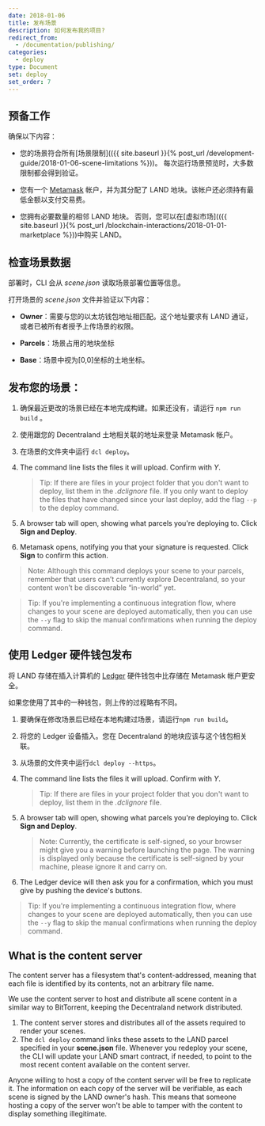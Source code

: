 ```yaml
---
date: 2018-01-06
title: 发布场景
description: 如何发布我的项目?
redirect_from:
  - /documentation/publishing/
categories:
  - deploy
type: Document
set: deploy
set_order: 7
---
```


## 预备工作

确保以下内容：

- 您的场景符合所有[场景限制](({{ site.baseurl }}{% post_url /development-guide/2018-01-06-scene-limitations %}))。 每次运行场景预览时，大多数限制都会得到验证。

- 您有一个 [Metamask](https://metamask.io/) 帐户，并为其分配了 LAND 地块。该帐户还必须持有最低金额以支付交易费。

- 您拥有必要数量的相邻 LAND 地块。 否则，您可以在[虚拟市场](({{ site.baseurl }}{% post_url /blockchain-interactions/2018-01-01-marketplace %}))中购买 LAND。

<!--
- 如果要将单个场景部署到多个相邻地块，则必须先将它们合并到 _连块土地_ 中，然后才能部署到它们。有关如何创建连块土地的说明，请参阅[虚拟市场]({{ site.baseurl }}{% post_url /blockchain-interactions/2018-01-01-marketplace %})。

-->

## 检查场景数据

部署时，CLI 会从 _scene.json_ 读取场景部署位置等信息。

打开场景的 _scene.json_ 文件并验证以下内容：

- **Owner**：需要与您的以太坊钱包地址相匹配。这个地址要求有 LAND 通证，或者已被所有者授予上传场景的权限。

- **Parcels**：场景占用的地块坐标

- **Base**：场景中视为[0,0]坐标的土地坐标。
<!--
- **Estate**：部署连块土地的 ID。如果要部署到单块土地，则不需要此字段。

  > 注意：要查看连块土地 ID，请在市场中打开该连块土地的详细信息页面。在 URL 中有包含 ID 编号。 例如，如果 URL 是 _market.decentraland.org/estates/84/detail_，则该连块土地的 ID 为 _84_。
-->
## 发布您的场景：

1. 确保最近更改的场景已经在本地完成构建。如果还没有，请运行 `npm run build` 。
2. 使用跟您的 Decentraland 土地相关联的地址来登录 Metamask 帐户。
3. 在场景的文件夹中运行 `dcl deploy`。
4.  The command line lists the files it will upload. Confirm with _Y_.

    > Tip: If there are files in your project folder that you don't want to deploy, list them in the _.dclignore_ file.
    If you only want to deploy the files that have changed since your last deploy, add the flag `--p` to the deploy command.

5.  A browser tab will open, showing what parcels you're deploying to. Click **Sign and Deploy**.
6.  Metamask opens, notifying you that your signature is requested. Click **Sign** to confirm this action.

<!--
Currently, as a measure to improve performance and your visitor's experience, your content will be pinned to Decentraland’s main server to ensure that the data needed to render your parcel is always readily available.
-->

> Note: Although this command deploys your scene to your parcels, remember that users can’t currently explore Decentraland, so your content won’t be discoverable “in-world” yet.

> Tip: If you're implementing a continuous integration flow, where changes to your scene are deployed automatically, then you can use the `--y` flag to skip the manual confirmations when running the deploy command.

## 使用 Ledger 硬件钱包发布

将 LAND 存储在插入计算机的 [Ledger](https://www.ledger.com/) 硬件钱包中比存储在 Metamask 帐户更安全。

如果您使用了其中的一种钱包，则上传的过程略有不同。

1. 要确保在修改场景后已经在本地构建过场景，请运行`npm run build`。
2. 将您的 Ledger 设备插入。您在 Decentraland 的地块应该与这个钱包相关联。
3. 从场景的文件夹中运行`dcl deploy --https`。
4. The command line lists the files it will upload. Confirm with _Y_.

    > Tip: If there are files in your project folder that you don't want to deploy, list them in the _.dclignore_ file.

5.  A browser tab will open, showing what parcels you're deploying to. Click **Sign and Deploy**.

    > Note: Currently, the certificate is self-signed, so your browser might give you a warning before launching the page. The warning is displayed only because the certificate is self-signed by your machine, please ignore it and carry on.

6.  The Ledger device will then ask you for a confirmation, which you must give by pushing the device's buttons.

> Tip: If you're implementing a continuous integration flow, where changes to your scene are deployed automatically, then you can use the `--y` flag to skip the manual confirmations when running the deploy command.

## What is the content server

The content server has a filesystem that's content-addressed, meaning that each file is identified by its contents, not an arbitrary file name.

We use the content server to host and distribute all scene content in a similar way to BitTorrent, keeping the Decentraland network distributed.

1.  The content server stores and distributes all of the assets required to render your scenes.
2.  The `dcl deploy` command links these assets to the LAND parcel specified in your **scene.json** file. Whenever you redeploy your scene, the CLI will update your LAND smart contract, if needed, to point to the most recent content available on the content server.

Anyone willing to host a copy of the content server will be free to replicate it. The information on each copy of the server will be verifiable, as each scene is signed by the LAND owner's hash. This means that someone hosting a copy of the server won't be able to tamper with the content to display something illegitimate.
